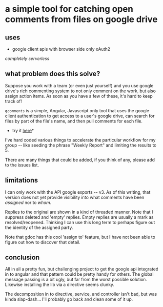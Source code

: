 # a simple tool for catching open comments from files on google drive

## uses
- google client apis with browser side only oAuth2

*completely serverless*

## what problem does this solve?

Suppose you work with a team (or even just yourself) and you use google drive's rich commenting system
to not only comment on the work, but also assign action items.  As soon as you have a few of these, it's hard to keep track of!

`gcomments` is a simple, Angular, Javascript only tool that uses the google client authentication to get access to a user's google drive, can search for files by part of the file's name, and then pull comments for each file.

* try it [here](https://scottrfrancis.github.io/gcomments/)*

I've hard coded various things to accelerate the particular workflow for my group -- like seeding the phrase "Weekly Report" and limiting the results to 5.

There are many things that could be added, if you think of any, please add to the issues list.

## limitations
I can only work with the API google exports -- v3.  As of this writing, that version does not yet provide visibility into what comments have been _assigned_ nor to _whom_.  

Replies to the original are shown in a kind of threaded manner.  Note that I suppress deleted and 'empty' replies.  Empty replies are usually a mark as resolved/reopened.  Thinking I can use this long term to perhaps figure out the identity of the assigned party.

Note that gdoc has this cool 'assign to' feature, but I have not been able to figure out how to discover that detail.  

## conclusion
All in all a pretty fun, but challenging project to get the google api integrated in to angular and that pattern could be pretty handy for others. The global message passing is a bit ugly, but far from the worst possible solution.  Likewise installing the lib via a directive seems clunky.

The decomposition in to directive, service, and controller isn't bad, but was kinda slap-dash...  I'll probably go back and clean some of it up.

